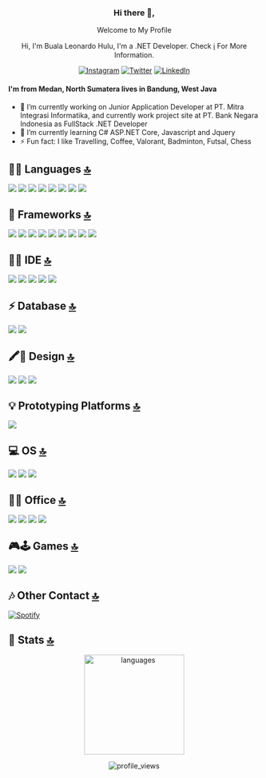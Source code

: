<div align="center">
<h3>Hi there 👋,</h3>
<p>Welcome to My Profile</p>
<p>Hi, I'm Buala Leonardo Hulu, I'm a .NET Developer. Check <a href="https://www.linkedin.com/in/buala-leonardo-hulu-3763071b8/">ℹ️</a> For More Information.</p>

[![Instagram](https://img.shields.io/badge/Instagram-E4405F?style=for-the-badge&logo=instagram&logoColor=white)](https://www.instagram.com/buala_leonardo)
[![Twitter](https://img.shields.io/badge/Twitter-1DA1F2?style=for-the-badge&logo=twitter&logoColor=white)](https://www.twitter.com/bualaleo)
[![LinkedIn](https://img.shields.io/badge/LinkedIn-0077B5?style=for-the-badge&logo=linkedin&logoColor=white)](https://www.linkedin.com/in/buala-leonardo-hulu-3763071b8/)
</div>

#### I'm from Medan, North Sumatera lives in Bandung, West Java
- 🔭 I’m currently working on Junior Application Developer at PT. Mitra Integrasi Informatika, and currently work project site at PT. Bank Negara Indonesia as FullStack .NET Developer  
- 🌱 I’m currently learning C# ASP.NET Core, Javascript and Jquery
- ⚡ Fun fact: I like Travelling, Coffee, Valorant, Badminton, Futsal, Chess


## 👩‍💻 Languages [🔝](#welcome-badges-4-readmemd-profile)
<div align="left">
<img src="https://img.shields.io/badge/C%23-239120?style=for-the-badge&logo=c-sharp&logoColor=white" />
<img src="https://img.shields.io/badge/JavaScript-323330?style=for-the-badge&logo=javascript&logoColor=F7DF1E" />
<img src="https://img.shields.io/badge/Python-3776AB?style=for-the-badge&logo=python&logoColor=white" />
<img src="https://img.shields.io/badge/PHP-777BB4?style=for-the-badge&logo=php&logoColor=white" />
<img src="https://img.shields.io/badge/HTML5-E34F26?style=for-the-badge&logo=html5&logoColor=white" />
<img src="https://img.shields.io/badge/C-00599C?style=for-the-badge&logo=c&logoColor=white" />
<img src="https://img.shields.io/badge/C%2B%2B-00599C?style=for-the-badge&logo=c%2B%2B&logoColor=white" />
<img src="https://img.shields.io/badge/Java-ED8B00?style=for-the-badge&logo=java&logoColor=white" />
</div>


## 🚀 Frameworks [🔝](#welcome-badges-4-readmemd-profile)
<div align="left">
<img src="https://img.shields.io/badge/.NET-512BD4?style=for-the-badge&logo=dotnet&logoColor=white" />
<img src="https://img.shields.io/badge/jQuery-0769AD?style=for-the-badge&logo=jquery&logoColor=white" />
<img src="https://img.shields.io/badge/Codeigniter-EF4223?style=for-the-badge&logo=codeigniter&logoColor=white" />
<img src="https://img.shields.io/badge/Bootstrap-563D7C?style=for-the-badge&logo=bootstrap&logoColor=white" />
<img src="https://img.shields.io/badge/Microsoft-666666?style=for-the-badge&logo=microsoft&logoColor=white" />
<img src="https://img.shields.io/badge/Git-F05032?style=for-the-badge&logo=git&logoColor=white" />
<img src="https://img.shields.io/badge/Postman-FF6C37?style=for-the-badge&logo=Postman&logoColor=white" />
<img src="https://img.shields.io/badge/Xampp-F37623?style=for-the-badge&logo=xampp&logoColor=white" />
<img src="https://img.shields.io/badge/Jupyter-F37626.svg?&style=for-the-badge&logo=Jupyter&logoColor=white" />
</div>

## 👩‍💻 IDE [🔝](#welcome-badges-4-readmemd-profile)
<div align="left">
<img src="https://img.shields.io/badge/Visual_Studio-5C2D91?style=for-the-badge&logo=visual%20studio&logoColor=white" />
<img src="https://img.shields.io/badge/Arduino_IDE-00979D?style=for-the-badge&logo=arduino&logoColor=white" />
<img src="https://img.shields.io/badge/sublime_text-%23575757.svg?&style=for-the-badge&logo=sublime-text&logoColor=important" />
<img src="https://img.shields.io/badge/pycharm-143?style=for-the-badge&logo=pycharm&logoColor=black&color=black&labelColor=green" />
<img src="https://img.shields.io/badge/Colab-F9AB00?style=for-the-badge&logo=googlecolab&color=525252" />
</div>

## ⚡ Database [🔝](#welcome-badges-4-readmemd-profile)
<div align="left">
<img src="https://img.shields.io/badge/MySQL-00000F?style=for-the-badge&logo=mysql&logoColor=white" />
<img src="https://img.shields.io/badge/Microsoft%20SQL%20Server-CC2927?style=for-the-badge&logo=microsoft%20sql%20server&logoColor=white" />
</div>

## 🖍📐 Design [🔝](#welcome-badges-4-readmemd-profile)
<div align="left">
<img src="https://img.shields.io/badge/Figma-F24E1E?style=for-the-badge&logo=figma&logoColor=white" />
<img src="https://img.shields.io/badge/Adobe%20Lightroom-31A8FF?style=for-the-badge&logo=Adobe%20Lightroom&logoColor=white" />
<img src="https://img.shields.io/badge/Canva-%2300C4CC.svg?&style=for-the-badge&logo=Canva&logoColor=white" />
</div>

## 💡 Prototyping Platforms [🔝](#welcome-badges-4-readmemd-profile)
<div align="left">
<img src="https://img.shields.io/badge/Arduino-00979D?style=for-the-badge&logo=Arduino&logoColor=white" />
</div>

## 💻 OS [🔝](#welcome-badges-4-readmemd-profile)
<div align="left">
<img src="https://img.shields.io/badge/Windows-0078D6?style=for-the-badge&logo=windows&logoColor=white" />
<img src="https://img.shields.io/badge/Ubuntu-E95420?style=for-the-badge&logo=ubuntu&logoColor=white" />
<img src="https://img.shields.io/badge/manjaro-35BF5C?style=for-the-badge&logo=manjaro&logoColor=white" />
</div>

## 👨‍💻 Office [🔝](#welcome-badges-4-readmemd-profile)
<div align="left">
<img src="https://img.shields.io/badge/Microsoft_SQL_Server-CC2927?style=for-the-badge&logo=microsoft-sql-server&logoColor=white" />
<img src="https://img.shields.io/badge/Microsoft_Word-2B579A?style=for-the-badge&logo=microsoft-word&logoColor=white" />
<img src="https://img.shields.io/badge/Microsoft_Excel-217346?style=for-the-badge&logo=microsoft-excel&logoColor=white" />
<img src="https://img.shields.io/badge/Microsoft_PowerPoint-B7472A?style=for-the-badge&logo=microsoft-powerpoint&logoColor=white" />
</div>

## 🎮🕹 Games [🔝](#welcome-badges-4-readmemd-profile)
<div align="left">
<img src="https://img.shields.io/badge/PlayStation-003791?style=for-the-badge&logo=playstation&logoColor=white" />
<img src="https://img.shields.io/badge/Riot_Games-D32936?style=for-the-badge&logo=riot-games&logoColor=white" />
</div>

## 🎶 Other Contact [🔝](#welcome-badges-4-readmemd-profile)
   
[![Spotify](https://img.shields.io/badge/Spotify-1ED760?&style=for-the-badge&logo=spotify&logoColor=white)](https://open.spotify.com/user/5cbv6nrs12rjrh8l90nnbc1b6?si=FZsiFan2RZq5dJCiy2uO0g&utm_source=copy-link)
</div>

## 🔁 Stats [🔝](#welcome-badges-4-readmemd-profile)
<a align="center" href="https://bualaleo.github.io">
    <p align="center">
    <img src="https://github-readme-stats.vercel.app/api/top-langs/?username=bualaleo&hide=css,tsql,blade,%20jupyter+notebook&langs_count=10&theme=radical&layout=compact" alt="languages" height="200">
    </p>
</a>

<p align="center">
 <img src="https://komarev.com/ghpvc/?username=bualaleo&color=brightgreen&style=flat-square" alt="profile_views"/>
</p>
